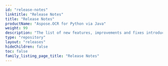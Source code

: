 ```yaml
---
id: "release-notes"
linktitle: "Release Notes"
title: "Release Notes"
productName: "Aspose.OCR for Python via Java"
weight: 99
description: "The list of new features, improvements and fixes introduced in the specific versions of Aspose.OCR for Python via Java."
type: "repository"
layout: "releases"
hideChildren: false
toc: false
family_listing_page_title: "Release Notes"
---
```

